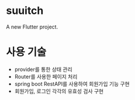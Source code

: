# suuitch

A new Flutter project.

# 사용 기술
- provider를 통한 상태 관리
- Router를 사용한 페이지 처리
- spring boot RestAPI를 사용하여 회원가입 기능 구현
- 회원가입, 로그인 각각의 유효성 검사 구현